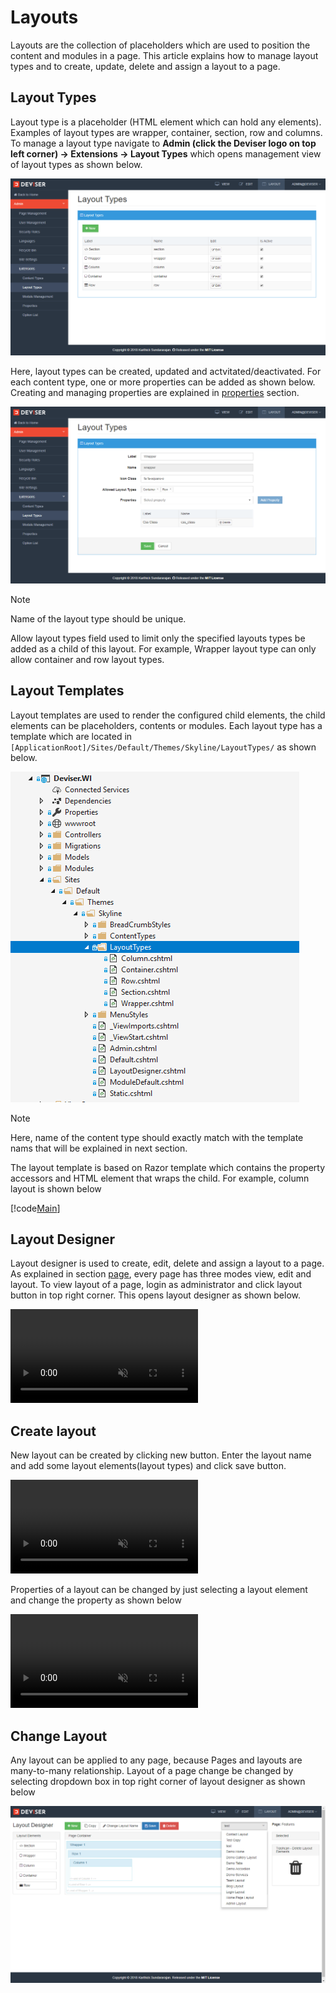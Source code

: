 # Layouts
Layouts are the collection of placeholders which are used to position the content and modules in a page. This article explains how to manage layout types and to create, update, delete and assign a layout to a page. 

## Layout Types
Layout type is a placeholder (HTML element which can hold any elements). Examples of layout types are wrapper, container, section, row and columns. To manage a layout type navigate to **Admin (click the Deviser logo on top left corner) -> Extensions -> Layout Types** which opens management view of layout types as shown below.

<img class="img-popup" src="../../assets/images/Layout_LayoutTypes.png">

Here, layout types can be created, updated and actvitated/deactivated. For each content type, one or more properties can be added as shown below. Creating and managing properties are explained in [properties](properties.md) section.

<img class="img-popup" src="../../assets/images/Layout_LayoutTypesDetail.png">

>[!NOTE]
>Name of the layout type should be unique.

Allow layout types field used to limit only the specified layouts types be added as a child of this layout. For example, Wrapper layout type can only allow container and row layout types.

## Layout Templates
Layout templates are used to render the configured child elements, the child elements can be placeholders, contents or modules. Each layout type has a template which are located in `[ApplicationRoot]/Sites/Default/Themes/Skyline/LayoutTypes/` as shown below. 

<img class="img-popup" src="../../assets/images/Layout_LayoutTemplates.png">

>[!NOTE]
>Here, name of the content type should exactly match with the template nams that will be explained in next section.

The layout template is based on Razor template which contains the property accessors and HTML element that wraps the child. For example, column layout is shown below

[!code[Main](../../src/Sites/Default/Themes/Skyline/LayoutTypes/Column.cshtml?range=1-)]

## Layout Designer
Layout designer is used to create, edit, delete and assign a layout to a page. As explained in section [page](../pages/index.md), every page has three modes view, edit and layout. To view layout of a page, login as administrator and click layout button in top right corner. This opens layout designer as shown below.

<video class="video-popup"  autoplay muted loop>
  <source src="../../assets/videos/Layout_ToOpen.mp4" type="video/mp4">
  Your browser does not support HTML5 video.
</video>

## Create layout
New layout can be created by clicking new button. Enter the layout name and add some layout elements(layout types) and click save button.

<video class="video-popup"  autoplay muted loop>
  <source src="../../assets/videos/Layout_AddElements.mp4" type="video/mp4">
  Your browser does not support HTML5 video.
</video>

Properties of a layout can be changed by just selecting a layout element and change the property as shown below

<video class="video-popup"  autoplay muted loop>
  <source src="../../assets/videos/Layout_ColumnProperties.mp4" type="video/mp4">
  Your browser does not support HTML5 video.
</video>

## Change Layout
Any layout can be applied to any page, because Pages and layouts are many-to-many relationship. Layout of a page change be changed by selecting dropdown box in top right corner of layout designer as shown below

<img class="img-popup" src="../../assets/images/Layout_ChooseLayout.png">